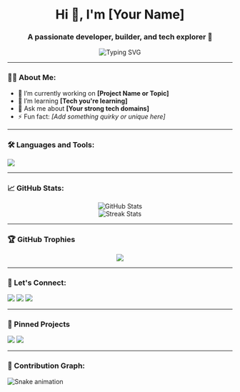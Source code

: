 <h1 align="center">Hi 👋, I'm [Your Name]</h1>
<h3 align="center">A passionate developer, builder, and tech explorer 🚀</h3>

<p align="center">
  <img src="https://readme-typing-svg.herokuapp.com?font=Fira+Code&size=24&pause=1000&center=true&vCenter=true&width=435&lines=Full+Stack+Developer;Open+Source+Enthusiast;Lifelong+Learner" alt="Typing SVG" />
</p>

---

### 🧑‍💻 About Me:
- 🌱 I’m currently working on **[Project Name or Topic]**
- 🧠 I’m learning **[Tech you're learning]**
- 💬 Ask me about **[Your strong tech domains]**
- ⚡ Fun fact: *[Add something quirky or unique here]*

---

### 🛠️ Languages and Tools:
<p align="left">
  <img src="https://skillicons.dev/icons?i=python,js,react,nodejs,fastapi,mysql,postgres,git,github,linux,vscode&theme=light" />
</p>

---

### 📈 GitHub Stats:
<p align="center">
  <img src="https://github-readme-stats.vercel.app/api?username=your-username&show_icons=true&theme=radical" alt="GitHub Stats" />
  <br/>
  <img src="https://github-readme-streak-stats.herokuapp.com/?user=your-username&theme=radical" alt="Streak Stats"/>
</p>

---

### 🏆 GitHub Trophies
<p align="center">
  <img src="https://github-profile-trophy.vercel.app/?username=your-username&theme=gruvbox&row=1&column=6" />
</p>

---

### 🔗 Let's Connect:
<p align="left">
  <a href="https://linkedin.com/in/your-link" target="_blank"><img src="https://img.shields.io/badge/LinkedIn-blue?style=for-the-badge&logo=linkedin" /></a>
  <a href="mailto:your@email.com"><img src="https://img.shields.io/badge/Gmail-red?style=for-the-badge&logo=gmail" /></a>
  <a href="https://twitter.com/your-twitter"><img src="https://img.shields.io/badge/Twitter-%231DA1F2.svg?style=for-the-badge&logo=twitter" /></a>
</p>

---

### 📌 Pinned Projects
<p align="left">
  <a href="https://github.com/your-username/project1"><img src="https://github-readme-stats.vercel.app/api/pin/?username=your-username&repo=project1&theme=radical" /></a>
  <a href="https://github.com/your-username/project2"><img src="https://github-readme-stats.vercel.app/api/pin/?username=your-username&repo=project2&theme=radical" /></a>
</p>

---

### 🐍 Contribution Graph:
![Snake animation](https://github.com/your-username/your-username/blob/output/github-contribution-grid-snake.svg)

